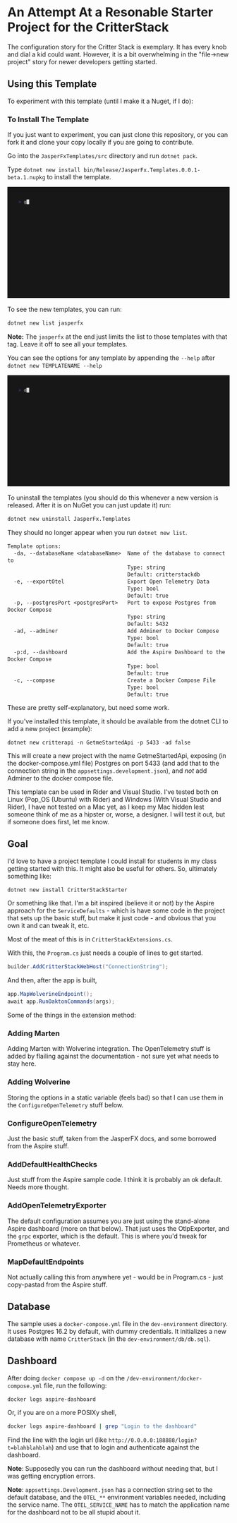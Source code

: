 # An Attempt At a Resonable Starter Project for the CritterStack

The configuration story for the Critter Stack is exemplary. It has every knob and dial a kid could want. However, it is a bit overwhelming in the "file->new project" story for newer developers getting started. 

## Using this Template

To experiment with this template (until I make it a Nuget, if I do):


### To Install The Template

If you just want to experiment, you can just clone this repository, or you can fork it and clone your copy locally if you are going to contribute.

Go into the `JasperFxTemplates/src` directory and run `dotnet pack`.

Type `dotnet new install bin/Release/JasperFx.Templates.0.0.1-beta.1.nupkg` to install the template.

![media/clone.gif](media/clone.gif)


To see the new templates, you can run:

```sh
dotnet new list jasperfx
```

**Note:** The `jasperfx` at the end just limits the list to those templates with that tag. Leave it off to see all your templates.

You can see the options for any template by appending the `--help` after `dotnet new TEMPLATENAME --help`

![media/list-help.gif](media/list-help.gif)


To uninstall the templates (you should do this whenever a new version is released. After it is on NuGet you can just update it) run:

```sh
dotnet new uninstall JasperFx.Templates
```

They should no longer appear when you run `dotnet new list`.



```
Template options:
  -da, --databaseName <databaseName>  Name of the database to connect to
                                      Type: string
                                      Default: critterstackdb
  -e, --exportOtel                    Export Open Telemetry Data
                                      Type: bool
                                      Default: true
  -p, --postgresPort <postgresPort>   Port to expose Postgres from Docker Compose
                                      Type: string
                                      Default: 5432
  -ad, --adminer                      Add Adminer to Docker Compose
                                      Type: bool
                                      Default: true
  -p:d, --dashboard                   Add the Aspire Dashboard to the Docker Compose
                                      Type: bool
                                      Default: true
  -c, --compose                       Create a Docker Compose File
                                      Type: bool
                                      Default: true
```

These are pretty self-explanatory, but need some work.

If you've installed this template, it should be available from the dotnet CLI to add a new project (example):

```
dotnet new critterapi -n GetmeStartedApi -p 5433 -ad false
```

This will create a new project with the name GetmeStartedApi, exposing (in the docker-compose.yml file) Postgres on port 5433 (and add that to the
connection string in the `appsettings.development.json`), and *not* add Adminer to the docker compose file.

This template can be used in Rider and Visual Studio. I've tested both on Linux (Pop_OS (Ubuntu) with Rider) and Windows (With Visual Studio and Rider),
I have not tested on a Mac yet, as I keep my Mac hidden lest someone think of me as a hipster or, worse, a designer. I will test it out, but if someone does first, let me know.


## Goal

I'd love to have a project template I could install for students in my class getting started with this. It might also be useful for others. So, ultimately something like:

```sh
dotnet new install CritterStackStarter
```

Or something like that. I'm a bit inspired (believe it or not) by the Aspire approach for the `ServiceDefaults` - which is have some code in the project that sets up the basic stuff, but make it just code - and obvious that you own it and can tweak it, etc.

Most of the meat of this is in `CritterStackExtensions.cs`. 

With this, the `Program.cs` just needs a couple of lines to get started.

```csharp
builder.AddCritterStackWebHost("ConnectionString");
```

And then, after the app is built,

```csharp
app.MapWolverineEndpoint();
await app.RunOaktonCommands(args);
```


Some of the things in the extension method:

### Adding Marten

Adding Marten with Wolverine integration. The OpenTelemetry stuff is added by flailing against the documentation - not sure yet what needs to stay here.

### Adding Wolverine
Storing the options in a static variable (feels bad) so that I can use them in the `ConfigureOpenTelemetry` stuff below.

### ConfigureOpenTelemetry

Just the basic stuff, taken from the JasperFX docs, and some borrowed from the Aspire stuff.

### AddDefaultHealthChecks

Just stuff from the Aspire sample code. I think it is probably an ok default. Needs more thought.

### AddOpenTelemetryExporter

The default configuration assumes you are just using the stand-alone Aspire dashboard (more on that below). That just uses the OtlpExporter, and the `grpc` exporter, which is the default. This is where you'd tweak for Prometheus or whatever.

### MapDefaultEndpoints

Not actually calling this from anywhere yet - would be in Program.cs - just copy-pastad from the Aspire stuff.

## Database

The sample uses a `docker-compose.yml` file in the `dev-environment` directory. It uses Postgres 16.2 by default, with dummy credentials. It initializes a new database with name `CritterStack` (in the `dev-environment/db/db.sql`).



## Dashboard

After doing `docker compose up -d` on the `/dev-environment/docker-compose.yml` file, run the following:

```sh
docker logs aspire-dashboard
```
Or, if you are on a more POSIXy shell, 

```sh
docker logs aspire-dashboard | grep "Login to the dashboard"
```

Find the line with the login url (like `http://0.0.0.0:188888/login?t=blahblahblah`) and use that to login and authenticate against the dashboard.

**Note**: Supposedly you can run the dashboard without needing that, but I was getting encryption errors.

**Note**: `appsettings.Development.json` has a connection string set to the default database, and the `OTEL_**` environment variables needed, including the service name. The `OTEL_SERVICE_NAME` has to match the application name for the dashboard not to be all stupid about it.

